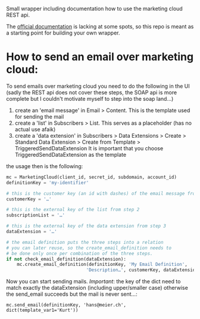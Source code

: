 Small wrapper including documentation how to use the marketing cloud REST api.

The [official documentation](https://developer.salesforce.com/docs/atlas.en-us.noversion.mc-apis.meta/mc-apis/transactional-messaging-get-started.htm) is lacking at some spots, so this repo is meant as a starting point for building your own wrapper.

# How to send an email over marketing cloud:

To send emails over marketing cloud you need to do the following in the UI (sadly the REST api does not cover these steps, the SOAP api is more complete but I couldn't motivate myself to step into the soap land…)

1. create an 'email message' in Email > Content. This is the template 
    used for sending the mail
2. create a 'list' in Subscribers > List. This serves as a placeholder
    (has no actual use afaik)
3. create a 'data extension' in Subscribers > Data Extensions > 
    Create > Standard Data Extension > Create from Template > 
    TriggeredSendDataExtension
    It is important that you choose TriggeredSendDataExtension as
    the template

the usage then is the following:

```python
mc = MarketingCloud(client_id, secret_id, subdomain, account_id)
definitionKey = 'my-identifier'

# this is the customer key (an id with dashes) of the email message from step 1:
customerKey = '…'

# this is the external key of the list from step 2
subscriptionList = '…'

# this is the external key of the data extension from step 3
dataExtension = '…'

# the email definition puts the three steps into a relation
# you can later reuse, so the create_email_definition needs to
# be done only once per combination of the three steps.
if not check_email_definition(dataExtension):
    mc.create_email_definition(definitionKey, 'My Email Definition',
                              'Description…', customerKey, dataExtension)

```

Now you can start sending mails.  *Important*: the key of the dict need to match exactly the dataExtension
(including upper/smaller case) otherwise the send_email succeeds but
the mail is never sent…:

```
mc.send_email(definitionKey, 'hans@meier.ch', dict(template_var1='Kurt'))
```

